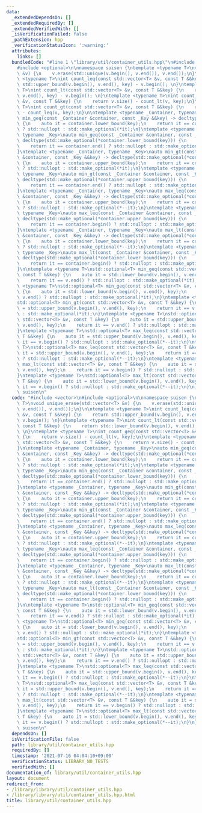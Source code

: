 ```yaml
---
data:
  _extendedDependsOn: []
  _extendedRequiredBy: []
  _extendedVerifiedWith: []
  _isVerificationFailed: false
  _pathExtension: hpp
  _verificationStatusIcon: ':warning:'
  attributes:
    links: []
  bundledCode: "#line 1 \"library/util/container_utils.hpp\"\n#include <vector>\n\
    #include <optional>\n\nnamespace suisen {\ntemplate <typename T>\nvoid unique_erase(std::vector<T>\
    \ &v) {\n    v.erase(std::unique(v.begin(), v.end()), v.end());\n}\n\ntemplate\
    \ <typename T>\nint count_leq(const std::vector<T> &v, const T &&key) {\n    return\
    \ std::upper_bound(v.begin(), v.end(), key) - v.begin(); \n}\ntemplate <typename\
    \ T>\nint count_lt(const std::vector<T> &v, const T &&key) {\n    return std::lower_bound(v.begin(),\
    \ v.end(), key) - v.begin(); \n}\ntemplate <typename T>\nint count_geq(const std::vector<T>\
    \ &v, const T &&key) {\n    return v.size() - count_lt(v, key);\n}\ntemplate <typename\
    \ T>\nint count_gt(const std::vector<T> &v, const T &&key) {\n    return v.size()\
    \ - count_leq(v, key);\n}\n\ntemplate <typename _Container, typename _Key>\nauto\
    \ min_geq(const _Container &container, const _Key &&key) -> decltype(std::make_optional(*container.lower_bound(key)))\
    \ {\n    auto it = container.lower_bound(key);\n    return it == container.end()\
    \ ? std::nullopt : std::make_optional(*it);\n}\ntemplate <typename _Container,\
    \ typename _Key>\nauto min_geq(const _Container &container, const _Key &key) ->\
    \ decltype(std::make_optional(*container.lower_bound(key))) {\n    auto it = container.lower_bound(key);\n\
    \    return it == container.end() ? std::nullopt : std::make_optional(*it);\n\
    }\ntemplate <typename _Container, typename _Key>\nauto min_gt(const _Container\
    \ &container, const _Key &&key) -> decltype(std::make_optional(*container.upper_bound(key)))\
    \ {\n    auto it = container.upper_bound(key);\n    return it == container.end()\
    \ ? std::nullopt : std::make_optional(*it);\n}\ntemplate <typename _Container,\
    \ typename _Key>\nauto min_gt(const _Container &container, const _Key &key) ->\
    \ decltype(std::make_optional(*container.upper_bound(key))) {\n    auto it = container.upper_bound(key);\n\
    \    return it == container.end() ? std::nullopt : std::make_optional(*it);\n\
    }\ntemplate <typename _Container, typename _Key>\nauto max_leq(const _Container\
    \ &container, const _Key &&key) -> decltype(std::make_optional(*container.upper_bound(key)))\
    \ {\n    auto it = container.upper_bound(key);\n    return it == container.begin()\
    \ ? std::nullopt : std::make_optional(*--it);\n}\ntemplate <typename _Container,\
    \ typename _Key>\nauto max_leq(const _Container &container, const _Key &key) ->\
    \ decltype(std::make_optional(*container.upper_bound(key))) {\n    auto it = container.upper_bound(key);\n\
    \    return it == container.begin() ? std::nullopt : std::make_optional(*--it);\n\
    }\ntemplate <typename _Container, typename _Key>\nauto max_lt(const _Container\
    \ &container, const _Key &&key) -> decltype(std::make_optional(*container.lower_bound(key)))\
    \ {\n    auto it = container.lower_bound(key);\n    return it == container.begin()\
    \ ? std::nullopt : std::make_optional(*--it);\n}\ntemplate <typename _Container,\
    \ typename _Key>\nauto max_lt(const _Container &container, const _Key &key) ->\
    \ decltype(std::make_optional(*container.lower_bound(key))) {\n    auto it = container.lower_bound(key);\n\
    \    return it == container.begin() ? std::nullopt : std::make_optional(*--it);\n\
    }\n\ntemplate <typename T>\nstd::optional<T> min_geq(const std::vector<T> &v,\
    \ const T &&key) {\n    auto it = std::lower_bound(v.begin(), v.end(), key);\n\
    \    return it == v.end() ? std::nullopt : std::make_optional(*it);\n}\ntemplate\
    \ <typename T>\nstd::optional<T> min_geq(const std::vector<T> &v, const T &key)\
    \ {\n    auto it = std::lower_bound(v.begin(), v.end(), key);\n    return it ==\
    \ v.end() ? std::nullopt : std::make_optional(*it);\n}\ntemplate <typename T>\n\
    std::optional<T> min_gt(const std::vector<T> &v, const T &&key) {\n    auto it\
    \ = std::upper_bound(v.begin(), v.end(), key);\n    return it == v.end() ? std::nullopt\
    \ : std::make_optional(*it);\n}\ntemplate <typename T>\nstd::optional<T> min_gt(const\
    \ std::vector<T> &v, const T &key) {\n    auto it = std::upper_bound(v.begin(),\
    \ v.end(), key);\n    return it == v.end() ? std::nullopt : std::make_optional(*it);\n\
    }\ntemplate <typename T>\nstd::optional<T> max_leq(const std::vector<T> &v, const\
    \ T &&key) {\n    auto it = std::upper_bound(v.begin(), v.end(), key);\n    return\
    \ it == v.begin() ? std::nullopt : std::make_optional(*--it);\n}\ntemplate <typename\
    \ T>\nstd::optional<T> max_leq(const std::vector<T> &v, const T &key) {\n    auto\
    \ it = std::upper_bound(v.begin(), v.end(), key);\n    return it == v.begin()\
    \ ? std::nullopt : std::make_optional(*--it);\n}\ntemplate <typename T>\nstd::optional<T>\
    \ max_lt(const std::vector<T> &v, const T &&key) {\n    auto it = std::lower_bound(v.begin(),\
    \ v.end(), key);\n    return it == v.begin() ? std::nullopt : std::make_optional(*--it);\n\
    }\ntemplate <typename T>\nstd::optional<T> max_lt(const std::vector<T> &v, const\
    \ T &key) {\n    auto it = std::lower_bound(v.begin(), v.end(), key);\n    return\
    \ it == v.begin() ? std::nullopt : std::make_optional(*--it);\n}\n} // namespace\
    \ suisen\n"
  code: "#include <vector>\n#include <optional>\n\nnamespace suisen {\ntemplate <typename\
    \ T>\nvoid unique_erase(std::vector<T> &v) {\n    v.erase(std::unique(v.begin(),\
    \ v.end()), v.end());\n}\n\ntemplate <typename T>\nint count_leq(const std::vector<T>\
    \ &v, const T &&key) {\n    return std::upper_bound(v.begin(), v.end(), key) -\
    \ v.begin(); \n}\ntemplate <typename T>\nint count_lt(const std::vector<T> &v,\
    \ const T &&key) {\n    return std::lower_bound(v.begin(), v.end(), key) - v.begin();\
    \ \n}\ntemplate <typename T>\nint count_geq(const std::vector<T> &v, const T &&key)\
    \ {\n    return v.size() - count_lt(v, key);\n}\ntemplate <typename T>\nint count_gt(const\
    \ std::vector<T> &v, const T &&key) {\n    return v.size() - count_leq(v, key);\n\
    }\n\ntemplate <typename _Container, typename _Key>\nauto min_geq(const _Container\
    \ &container, const _Key &&key) -> decltype(std::make_optional(*container.lower_bound(key)))\
    \ {\n    auto it = container.lower_bound(key);\n    return it == container.end()\
    \ ? std::nullopt : std::make_optional(*it);\n}\ntemplate <typename _Container,\
    \ typename _Key>\nauto min_geq(const _Container &container, const _Key &key) ->\
    \ decltype(std::make_optional(*container.lower_bound(key))) {\n    auto it = container.lower_bound(key);\n\
    \    return it == container.end() ? std::nullopt : std::make_optional(*it);\n\
    }\ntemplate <typename _Container, typename _Key>\nauto min_gt(const _Container\
    \ &container, const _Key &&key) -> decltype(std::make_optional(*container.upper_bound(key)))\
    \ {\n    auto it = container.upper_bound(key);\n    return it == container.end()\
    \ ? std::nullopt : std::make_optional(*it);\n}\ntemplate <typename _Container,\
    \ typename _Key>\nauto min_gt(const _Container &container, const _Key &key) ->\
    \ decltype(std::make_optional(*container.upper_bound(key))) {\n    auto it = container.upper_bound(key);\n\
    \    return it == container.end() ? std::nullopt : std::make_optional(*it);\n\
    }\ntemplate <typename _Container, typename _Key>\nauto max_leq(const _Container\
    \ &container, const _Key &&key) -> decltype(std::make_optional(*container.upper_bound(key)))\
    \ {\n    auto it = container.upper_bound(key);\n    return it == container.begin()\
    \ ? std::nullopt : std::make_optional(*--it);\n}\ntemplate <typename _Container,\
    \ typename _Key>\nauto max_leq(const _Container &container, const _Key &key) ->\
    \ decltype(std::make_optional(*container.upper_bound(key))) {\n    auto it = container.upper_bound(key);\n\
    \    return it == container.begin() ? std::nullopt : std::make_optional(*--it);\n\
    }\ntemplate <typename _Container, typename _Key>\nauto max_lt(const _Container\
    \ &container, const _Key &&key) -> decltype(std::make_optional(*container.lower_bound(key)))\
    \ {\n    auto it = container.lower_bound(key);\n    return it == container.begin()\
    \ ? std::nullopt : std::make_optional(*--it);\n}\ntemplate <typename _Container,\
    \ typename _Key>\nauto max_lt(const _Container &container, const _Key &key) ->\
    \ decltype(std::make_optional(*container.lower_bound(key))) {\n    auto it = container.lower_bound(key);\n\
    \    return it == container.begin() ? std::nullopt : std::make_optional(*--it);\n\
    }\n\ntemplate <typename T>\nstd::optional<T> min_geq(const std::vector<T> &v,\
    \ const T &&key) {\n    auto it = std::lower_bound(v.begin(), v.end(), key);\n\
    \    return it == v.end() ? std::nullopt : std::make_optional(*it);\n}\ntemplate\
    \ <typename T>\nstd::optional<T> min_geq(const std::vector<T> &v, const T &key)\
    \ {\n    auto it = std::lower_bound(v.begin(), v.end(), key);\n    return it ==\
    \ v.end() ? std::nullopt : std::make_optional(*it);\n}\ntemplate <typename T>\n\
    std::optional<T> min_gt(const std::vector<T> &v, const T &&key) {\n    auto it\
    \ = std::upper_bound(v.begin(), v.end(), key);\n    return it == v.end() ? std::nullopt\
    \ : std::make_optional(*it);\n}\ntemplate <typename T>\nstd::optional<T> min_gt(const\
    \ std::vector<T> &v, const T &key) {\n    auto it = std::upper_bound(v.begin(),\
    \ v.end(), key);\n    return it == v.end() ? std::nullopt : std::make_optional(*it);\n\
    }\ntemplate <typename T>\nstd::optional<T> max_leq(const std::vector<T> &v, const\
    \ T &&key) {\n    auto it = std::upper_bound(v.begin(), v.end(), key);\n    return\
    \ it == v.begin() ? std::nullopt : std::make_optional(*--it);\n}\ntemplate <typename\
    \ T>\nstd::optional<T> max_leq(const std::vector<T> &v, const T &key) {\n    auto\
    \ it = std::upper_bound(v.begin(), v.end(), key);\n    return it == v.begin()\
    \ ? std::nullopt : std::make_optional(*--it);\n}\ntemplate <typename T>\nstd::optional<T>\
    \ max_lt(const std::vector<T> &v, const T &&key) {\n    auto it = std::lower_bound(v.begin(),\
    \ v.end(), key);\n    return it == v.begin() ? std::nullopt : std::make_optional(*--it);\n\
    }\ntemplate <typename T>\nstd::optional<T> max_lt(const std::vector<T> &v, const\
    \ T &key) {\n    auto it = std::lower_bound(v.begin(), v.end(), key);\n    return\
    \ it == v.begin() ? std::nullopt : std::make_optional(*--it);\n}\n} // namespace\
    \ suisen\n"
  dependsOn: []
  isVerificationFile: false
  path: library/util/container_utils.hpp
  requiredBy: []
  timestamp: '2021-07-16 04:04:10+09:00'
  verificationStatus: LIBRARY_NO_TESTS
  verifiedWith: []
documentation_of: library/util/container_utils.hpp
layout: document
redirect_from:
- /library/library/util/container_utils.hpp
- /library/library/util/container_utils.hpp.html
title: library/util/container_utils.hpp
---
```

